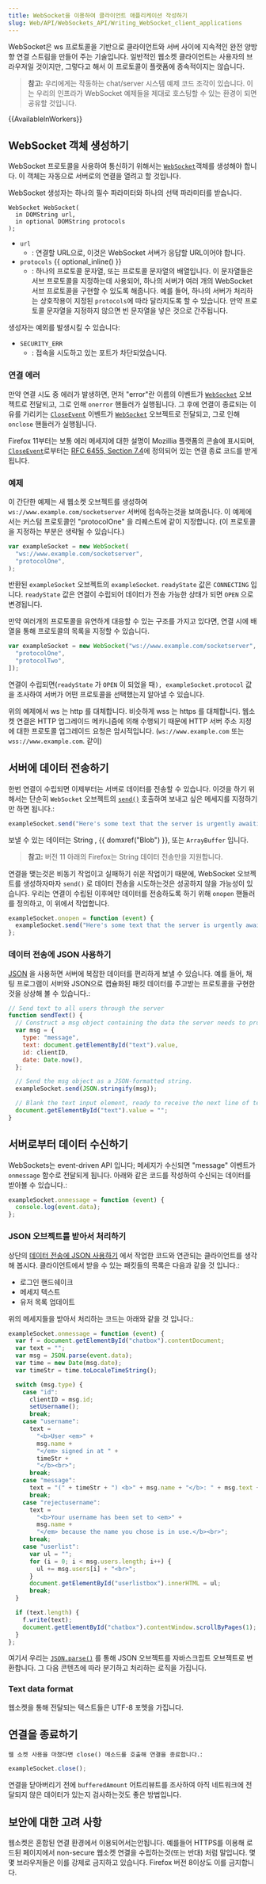 ```yaml
---
title: WebSocket을 이용하여 클라이언트 애플리케이션 작성하기
slug: Web/API/WebSockets_API/Writing_WebSocket_client_applications
---
```


WebSocket은 ws 프로토콜을 기반으로 클라이언트와 서버 사이에 지속적인 완전 양방향 연결 스트림을 만들어 주는 기술입니다. 일반적인 웹소켓 클라이언트는 사용자의 브라우저일 것이지만, 그렇다고 해서 이 프로토콜이 플랫폼에 종속적이지는 않습니다.

> **참고:** 우리에게는 작동하는 chat/server 시스템 예제 코드 조각이 있습니다. 이는 우리의 인프라가 WebSocket 예제들을 제대로 호스팅할 수 있는 환경이 되면 공유할 것입니다.

{{AvailableInWorkers}}

## WebSocket 객체 생성하기

WebSocket 프로토콜을 사용하여 통신하기 위해서는 [`WebSocket`](/en/WebSockets/WebSockets_reference/WebSocket)객체를 생성해야 합니다. 이 객체는 자동으로 서버로의 연결을 열려고 할 것입니다.

WebSocket 생성자는 하나의 필수 파라미터와 하나의 선택 파라미터를 받습니다.

```
WebSocket WebSocket(
  in DOMString url,
  in optional DOMString protocols
);
```

- `url`
  - : 연결할 URL으로, 이것은 WebSocket 서버가 응답할 URL이어야 합니다.
- `protocols` {{ optional_inline() }}
  - : 하나의 프로토콜 문자열, 또는 프로토콜 문자열의 배열입니다. 이 문자열들은 서브 프로토콜을 지정하는데 사용되어, 하나의 서버가 여러 개의 WebSocket 서브 프로토콜을 구현할 수 있도록 해줍니다. 예를 들어, 하나의 서버가 처리하는 상호작용이 지정된 `protocols`에 따라 달라지도록 할 수 있습니다. 만약 프로토콜 문자열을 지정하지 않으면 빈 문자열을 넣은 것으로 간주됩니다.

생성자는 예외를 발생시킬 수 있습니다:

- `SECURITY_ERR`
  - : 접속을 시도하고 있는 포트가 차단되었습니다.

### 연결 에러

만약 연결 시도 중 에러가 발생하면, 먼저 "error"란 이름의 이벤트가 [`WebSocket`](/en/WebSockets/WebSockets_reference/WebSocket) 오브젝트로 전달되고, 그로 인해 `onerror` 핸들러가 실행됩니다. 그 후에 연결이 종료되는 이유를 가리키는 [`CloseEvent`](/en/WebSockets/WebSockets_reference/CloseEvent) 이벤트가 [`WebSocket`](/en/WebSockets/WebSockets_reference/WebSocket) 오브젝트로 전달되고, 그로 인해 `onclose` 핸들러가 실행됩니다.

Firefox 11부터는 보통 에러 메세지에 대한 설명이 Mozillia 플랫폼의 콘솔에 표시되며, [`CloseEvent`](/en/WebSockets/WebSockets_reference/CloseEvent)로부터는 [RFC 6455, Section 7.4](http://tools.ietf.org/html/rfc6455#section-7.4)에 정의되어 있는 연결 종료 코드를 받게 됩니다.

### 예제

이 간단한 예제는 새 웹소켓 오브젝트를 생성하여 `ws://www.example.com/socketserver` 서버에 접속하는것을 보여줍니다. 이 예제에서는 커스텀 프로토콜인 "protocolOne" 을 리퀘스트에 같이 지정합니다. (이 프로토콜을 지정하는 부분은 생략될 수 있습니다.)

```js
var exampleSocket = new WebSocket(
  "ws://www.example.com/socketserver",
  "protocolOne",
);
```

반환된 `exampleSocket` 오브젝트의 `exampleSocket`. `readyState` 값은 `CONNECTING` 입니다. `readyState` 값은 연결이 수립되어 데이터가 전송 가능한 상태가 되면 `OPEN` 으로 변경됩니다.

만약 여러개의 프로토콜을 유연하게 대응할 수 있는 구조를 가지고 있다면, 연결 시에 배열을 통해 프로토콜의 목록을 지정할 수 있습니다.

```js
var exampleSocket = new WebSocket("ws://www.example.com/socketserver", [
  "protocolOne",
  "protocolTwo",
]);
```

연결이 수립되면(`readyState` 가 `OPEN` 이 되었을 때`), exampleSocket.protocol` 값을 조사하여 서버가 어떤 프로토콜을 선택했는지 알아낼 수 있습니다.

위의 예제에서 ws 는 http 를 대체합니다. 비슷하게 wss 는 https 를 대체합니다. 웹소켓 연결은 HTTP 업그레이드 메카니즘에 의해 수행되기 때문에 HTTP 서버 주소 지정에 대한 프로토콜 업그레이드 요청은 암시적입니다. (`ws://www.example.com` 또는 `wss://www.example.com`. 같이)

## 서버에 데이터 전송하기

한번 연결이 수립되면 이제부터는 서버로 데이터를 전송할 수 있습니다. 이것을 하기 위해서는 단순히 `WebSocket` 오브젝트의 [`send()`](</en/WebSockets/WebSockets_reference/WebSocket#send()> "en/WebSockets/WebSockets reference/WebSocket#send()") 호출하여 보내고 싶은 메세지를 지정하기만 하면 됩니다.:

```js
exampleSocket.send("Here's some text that the server is urgently awaiting!");
```

보낼 수 있는 데이터는 String , {{ domxref("Blob") }}, 또는 `ArrayBuffer` 입니다.

> **참고:** 버전 11 아래의 Firefox는 String 데이터 전송만을 지원합니다.

연결을 맺는것은 비동기 작업이고 실패하기 쉬운 작업이기 때문에, WebSocket 오브젝트를 생성하자마자 `send()` 로 데이터 전송을 시도하는것은 성공하지 않을 가능성이 있습니다. 우리는 연결이 수립된 이후에만 데이터를 전송하도록 하기 위해 `onopen` 핸들러를 정의하고, 이 위에서 작업합니다.

```js
exampleSocket.onopen = function (event) {
  exampleSocket.send("Here's some text that the server is urgently awaiting!");
};
```

### 데이터 전송에 JSON 사용하기

[JSON](/en/JSON) 을 사용하면 서버에 복잡한 데이터를 편리하게 보낼 수 있습니다. 예를 들어, 채팅 프로그램이 서버와 JSON으로 캡슐화된 패킷 데이터를 주고받는 프로토콜을 구현한것을 상상해 볼 수 있습니다.:

```js
// Send text to all users through the server
function sendText() {
  // Construct a msg object containing the data the server needs to process the message from the chat client.
  var msg = {
    type: "message",
    text: document.getElementById("text").value,
    id: clientID,
    date: Date.now(),
  };

  // Send the msg object as a JSON-formatted string.
  exampleSocket.send(JSON.stringify(msg));

  // Blank the text input element, ready to receive the next line of text from the user.
  document.getElementById("text").value = "";
}
```

## 서버로부터 데이터 수신하기

WebSockets는 event-driven API 입니다; 메세지가 수신되면 "message" 이벤트가 `onmessage` 함수로 전달되게 됩니다. 아래와 같은 코드를 작성하여 수신되는 데이터를 받아볼 수 있습니다.:

```js
exampleSocket.onmessage = function (event) {
  console.log(event.data);
};
```

### JSON 오브젝트를 받아서 처리하기

상단의 [데이터 전송에 JSON 사용하기](#데이터_전송에_json_사용하기) 에서 작업한 코드와 연관되는 클라이언트를 생각해 봅시다. 클라이언트에서 받을 수 있는 패킷들의 목록은 다음과 같을 것 입니다.:

- 로그인 핸드쉐이크
- 메세지 텍스트
- 유저 목록 업데이트

위의 메세지들을 받아서 처리하는 코드는 아래와 같을 것 입니다.:

```js
exampleSocket.onmessage = function (event) {
  var f = document.getElementById("chatbox").contentDocument;
  var text = "";
  var msg = JSON.parse(event.data);
  var time = new Date(msg.date);
  var timeStr = time.toLocaleTimeString();

  switch (msg.type) {
    case "id":
      clientID = msg.id;
      setUsername();
      break;
    case "username":
      text =
        "<b>User <em>" +
        msg.name +
        "</em> signed in at " +
        timeStr +
        "</b><br>";
      break;
    case "message":
      text = "(" + timeStr + ") <b>" + msg.name + "</b>: " + msg.text + "<br>";
      break;
    case "rejectusername":
      text =
        "<b>Your username has been set to <em>" +
        msg.name +
        "</em> because the name you chose is in use.</b><br>";
      break;
    case "userlist":
      var ul = "";
      for (i = 0; i < msg.users.length; i++) {
        ul += msg.users[i] + "<br>";
      }
      document.getElementById("userlistbox").innerHTML = ul;
      break;
  }

  if (text.length) {
    f.write(text);
    document.getElementById("chatbox").contentWindow.scrollByPages(1);
  }
};
```

여기서 우리는 [`JSON.parse()`](/en/JavaScript/Reference/Global_Objects/JSON/parse) 를 통해 JSON 오브젝트를 자바스크립트 오브젝트로 변환합니다. 그 다음 콘텐츠에 따라 분기하고 처리하는 로직을 가집니다.

### Text data format

웹소켓을 통해 전달되는 텍스트들은 UTF-8 포멧을 가집니다.

## 연결을 종료하기

`웹 소켓 사용을 마쳤다면 close() 메소드를 호출해 연결을 종료합니다.`:

```js
exampleSocket.close();
```

연결을 닫아버리기 전에 `bufferedAmount` 어트리뷰트를 조사하여 아직 네트워크에 전달되지 않은 데이터가 있는지 검사하는것도 좋은 방법입니다.

## 보안에 대한 고려 사항

웹소켓은 혼합된 연결 환경에서 이용되어서는안됩니다. 예를들어 HTTPS를 이용해 로드된 페이지에서 non-secure 웹소켓 연결을 수립하는것(또는 반대) 처럼 말입니다. 몇몇 브라우저들은 이를 강제로 금지하고 있습니다. Firefox 버전 8이상도 이를 금지합니다.
